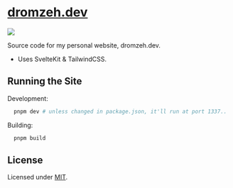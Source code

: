 # [dromzeh.dev]("https://dromzeh.dev")
![](https://img.shields.io/badge/license-MIT-blue)

Source code for my personal website, dromzeh.dev.
- Uses SvelteKit & TailwindCSS.

## Running the Site

Development:
```bash
  pnpm dev # unless changed in package.json, it'll run at port 1337..
```

Building:
```bash
  pnpm build
```

## License

Licensed under [MIT](https://mit.dromzeh.dev/).